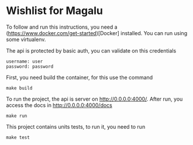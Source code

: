 
# Wishlist for Magalu

To follow and run this instructions, you need a (https://www.docker.com/get-started)[Docker] installed.
You can run using some virtualenv.

The api is protected by basic auth, you can validate on this credentials
```
username: user
password: password
```

First, you need build the container, for this use the command
```
make build
```

To run the project, the api is server on http://0.0.0.0:4000/.
After run, you access the docs in http://0.0.0.0:4000/docs

```
make run
```

This project contains units tests, to run it, you need to run
```
make test
```
